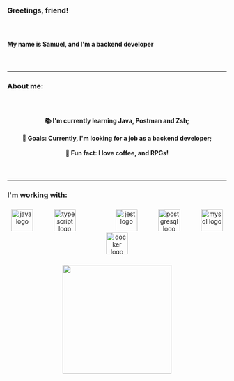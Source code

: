 <h3 align="left">Greetings, friend!</h3>

###

<br>

<h4 align="left">My name is Samuel, and I'm a backend developer</h4>

###

<br>

---------------------------------------------------------


<h3 align="left">About me:</h3>

###

<br>

<h4 align="center">📚 I'm currently learning Java, Postman and Zsh;<br><br>🎯 Goals: Currently, I'm looking for a job as a backend developer;<br><br>🎲 Fun fact: I love coffee, and RPGs!</h4>

###

<br>

---------------------------------------------------------

<h3 align="left">I'm working with:</h3>

###

<div align="center">
  <img src="https://cdn.jsdelivr.net/gh/devicons/devicon/icons/java/java-original.svg" height="50" alt="java logo"  />
  <img width="40" />
  <img src="https://cdn.jsdelivr.net/gh/devicons/devicon/icons/typescript/typescript-original.svg" height="50" alt="typescript logo"  />
  <img width="40" />
  <img width="40" />
  <img src="https://cdn.jsdelivr.net/gh/devicons/devicon/icons/jest/jest-plain.svg" height="50" alt="jest logo"  />
  <img width="40" />
  <img src="https://cdn.jsdelivr.net/gh/devicons/devicon/icons/postgresql/postgresql-original.svg" height="50" alt="postgresql logo"  />
  <img width="40" />
  <img src="https://cdn.jsdelivr.net/gh/devicons/devicon/icons/mysql/mysql-original.svg" height="50" alt="mysql logo"  />
  <img width="40" />
  <img src="https://cdn.jsdelivr.net/gh/devicons/devicon/icons/docker/docker-original.svg" height="50" alt="docker logo"  />
  <img width="40" />
</div>

###

<div align="center">
  <img height="250" src="https://user-images.githubusercontent.com/74038190/212747903-e9bdf048-2dc8-41f9-b973-0e72ff07bfba.gif"  />
</div>

###
